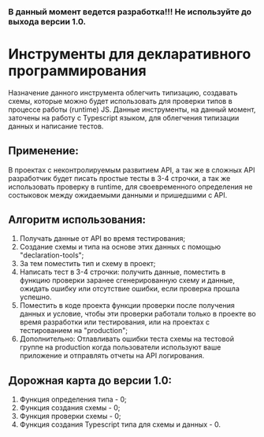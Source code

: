 ### В данный момент ведется разработка!!! Не используйте до выхода версии 1.0.

# Инструменты для декларативного программирования
Назначение данного инструмента облегчить типизацию, создавать схемы, которые можно будет использовать для проверки типов в процессе работы (runtime) JS. Данные инструменты, на данный момент, заточены на работу с Typescript языком, для облегчения типизации данных и написание тестов. 

## Применение: 
В проектах с неконтролируемым развитием API, а так же в сложных API разработчик будет писать простые тесты в 3-4 строчки, а так же использовать проверку в runtime, для своевременного определения не состыковок между ожидаемыми данными и пришедшими с API. 

## Алгоритм использования:

1) Получать данные от API во время тестирования;
2) Создание схемы и типа на основе этих данных с помощью "declaration-tools";
3) За тем поместить тип и схему в проект;
4) Написать тест в 3-4 строчки: получить данные, поместить в функцию проверки заранее сгенерированную схему и данные, ожидать ошибку или отсутствие ошибки, если проверка прошла успешно.
5) Поместить в коде проекта функции проверки после получения данных и условие, чтобы эти проверки работали только в проекте во время разработки или тестирования, или на проектах с тестированием на "production";
6) Дополнительно: Отлавливать ошибки теста схемы на тестовой группе на production когда пользователи используют ваше приложение и отправлять отчеты на API логирования. 

## Дорожная карта до версии 1.0:

1) Функция определения типа - 0;
2) Функция создания схемы - 0;
3) Функция проверки схемы - 0;
4) Функция создания Typescript типа для схемы и данных - 0.
